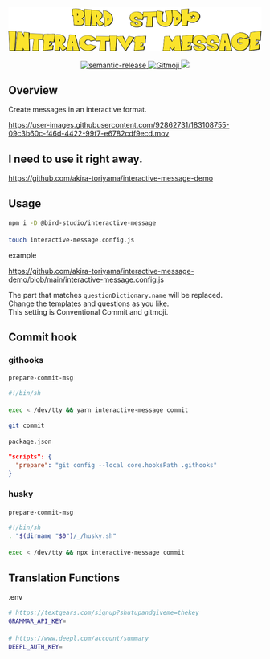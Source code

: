 <p align="center">
  <a href="https://github.com/bird-studio/interactive-message">
    <img src="https://github.com/bird-studio/interactive-message/blob/main/media/logo.png"/>
  </a>
</p>

<p align="center">
  <a href="https://semantic-release.gitbook.io/semantic-release/">
    <img alt="semantic-release" src="https://img.shields.io/badge/%20%20%F0%9F%93%A6%F0%9F%9A%80-semantic--release-e10079.svg">
  </a>
  <a href="https://gitmoji.dev">
    <img src="https://img.shields.io/badge/gitmoji-%20😜%20😍-FFDD67.svg?style=flat-square" alt="Gitmoji">
  </a>
  <a href="https://codecov.io/gh/bird-studio/interactive-message">
    <img src="https://codecov.io/gh/bird-studio/interactive-message/branch/main/graph/badge.svg?token=RBVLU6CIPQ"/>
  </a>
</p>

## Overview

Create messages in an interactive format.

https://user-images.githubusercontent.com/92862731/183108755-09c3b60c-f46d-4422-99f7-e6782cdf9ecd.mov

## I need to use it right away.

https://github.com/akira-toriyama/interactive-message-demo

## Usage

```bash
npm i -D @bird-studio/interactive-message

touch interactive-message.config.js
```

example

https://github.com/akira-toriyama/interactive-message-demo/blob/main/interactive-message.config.js

The part that matches `questionDictionary.name` will be replaced.  
Change the templates and questions as you like.  
This setting is Conventional Commit and gitmoji.

## Commit hook

### githooks

`prepare-commit-msg`

```bash
#!/bin/sh

exec < /dev/tty && yarn interactive-message commit
```

```bash
git commit
```

`package.json`

```json
"scripts": {
  "prepare": "git config --local core.hooksPath .githooks"
}
```

### husky

`prepare-commit-msg`

```bash
#!/bin/sh
. "$(dirname "$0")/_/husky.sh"

exec < /dev/tty && npx interactive-message commit
```

## Translation Functions

.env

```bash
# https://textgears.com/signup?shutupandgiveme=thekey
GRAMMAR_API_KEY=

# https://www.deepl.com/account/summary
DEEPL_AUTH_KEY=
```
